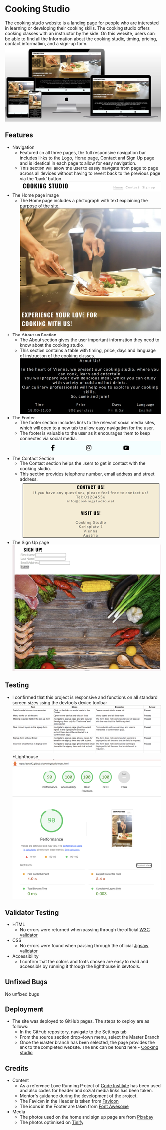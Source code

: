 # Cooking Studio
The cooking studio website is a landing page for people who are interested in learning or developing their cooking skills.  The cooking studio offers cooking classes with an instructor by the side.
On this website, users can be able to find all the Information about the cooking studio, timing, pricing, contact information, and a sign-up form.
![Mockup](docs/Mockup-image.jpg)
## Features
* Navigation
    * Featured on all three pages, the full responsive navigation bar includes links to the Logo, Home page, Contact and Sign Up page and is identical in each page to allow for easy navigation.
    * This section will allow the user to easily navigate from page to page across all devices without having to revert back to the previous page via the ‘back’ button.
    ![](docs/nav-image.jpg)
* The Home page image
    * The Home page includes a photograph with text explaining the purpose of the site.
    ![](docs/home-image.jpg)
* The About us Section
    * The About section gives the user important information they need to know about the cooking studio. 
    * This section contains a table with timing, price, days and language of instruction of the cooking classes.
    ![](docs/aboutus-section.jpg)
* The Footer
    * The footer section includes links to the relevant social media sites, which will open to a new tab to allow easy navigation for the user.
    * The footer is valuable to the user as it encourages them to keep connected via social media.
    ![](docs/footer-image.jpg)
* The Contact Section
    * The Contact section helps the users to get in contact with the cooking studio.
    * This section provides telephone number, email address and street address.
    ![](docs/contact-page.jpg)
* The Sign Up page
   ![](docs/signup-page.jpg)

## Testing
   * I confirmed that this project is responsive and functions on all standard screen sizes using the devtools device toolbar
   ![](docs/testing-image.jpg)
   *Lighthouse
   ![](docs/lighthouse-image.jpg)
## Validator Testing
   * HTML
      * No errors were returned when passing through the official [W3C validator](https://validator.w3.org/nu/#textarea)
   * CSS
      * No errors were found when passing through the official [Jigsaw validator](https://jigsaw.w3.org/css-validator/validator)
   * Accessibility
      * I confirm that the colors and fonts chosen are easy to read and accessible by running it through the lighthouse in devtools.
   
## Unfixed Bugs
   No unfixed bugs
## Deployment
* The site was deployed to GitHub pages. The steps to deploy are as follows:
    * In the GitHub repository, navigate to the Settings tab
    * From the source section drop-down menu, select the Master Branch
    * Once the master branch has been selected, the page provides the link to the completed website. 
The link can be found here - [Cooking studio](https://soux42.github.io/cookingstudio/)
## Credits
* Content
   * As a reference Love Running Project of [Code Institute](https://learn.codeinstitute.net/) has been used and also codes for header and sozial media links has been taken.
   * Mentor's guidance during the development of the project.
   * The Favicon in the Header is taken from [Favicon](https://favicon.io/emoji-favicons/cooking)
   * The icons in the Footer are taken from [Font Awesome](https://fontawesome.com/)
* Media
   * The photos used on the home and sign up page are from [Pixabay](https://pixabay.com)
   * The photos optimised on [Tinify](https://tinypng.com)

